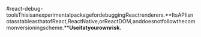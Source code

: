 #react-debug-toolsThisisanexperimentalpackagefordebuggingReactrenderers.**ItsAPIisnotasstableasthatofReact,ReactNative,orReactDOM,anddoesnotfollowthecommonversioningscheme.****Useitatyourownrisk.**